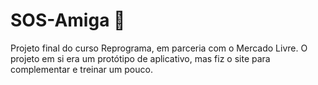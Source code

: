 # SOS-Amiga 💜

Projeto final do curso Reprograma, em parceria com o Mercado Livre.
O projeto em si era um protótipo de aplicativo, mas fiz o site para complementar e treinar um pouco.
